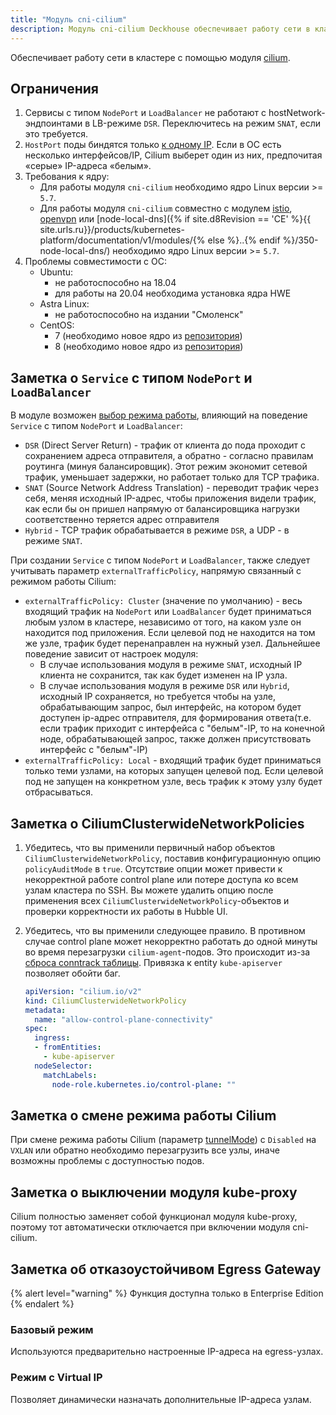 ```yaml
---
title: "Модуль cni-cilium"
description: Модуль cni-cilium Deckhouse обеспечивает работу сети в кластере Kubernetes с помощью Cilium.
---
```


Обеспечивает работу сети в кластере с помощью модуля [cilium](https://cilium.io/).

## Ограничения

1. Сервисы с типом `NodePort` и `LoadBalancer` не работают с hostNetwork-эндпоинтами в LB-режиме `DSR`. Переключитесь на режим `SNAT`, если это требуется.
2. `HostPort` поды биндятся только [к одному IP](https://github.com/deckhouse/deckhouse/issues/3035). Если в ОС есть несколько интерфейсов/IP, Cilium выберет один из них, предпочитая «серые» IP-адреса «белым».
3. Требования к ядру:
   * Для работы модуля `cni-cilium` необходимо ядро Linux версии >= `5.7`.
   * Для работы модуля `cni-cilium` совместно с модулем [istio](../110-istio/), [openvpn](../500-openvpn/) или [node-local-dns]({% if site.d8Revision == 'CE' %}{{ site.urls.ru}}/products/kubernetes-platform/documentation/v1/modules/{% else %}..{% endif %}/350-node-local-dns/) необходимо ядро Linux версии >= `5.7`.
4. Проблемы совместимости с ОС:
   * Ubuntu:
     * не работоспособно на 18.04
     * для работы на 20.04 необходима установка ядра HWE
   * Astra Linux:
     * не работоспособно на издании "Смоленск"
   * CentOS:
     * 7 (необходимо новое ядро из [репозитория](http://elrepo.org))
     * 8 (необходимо новое ядро из [репозитория](http://elrepo.org))

## Заметка о `Service` с типом `NodePort` и `LoadBalancer`
В модуле возможен [выбор режима работы](./configuration.html#parameters-bpflbmode), влияющий на поведение `Service` с типом `NodePort` и `LoadBalancer`:

* `DSR` (Direct Server Return) -  трафик от клиента до пода проходит с сохранением адреса отправителя, а обратно - согласно правилам роутинга (минуя балансировщик). Этот режим экономит сетевой трафик, уменьшает задержки, но работает только для TCP трафика.
* `SNAT` (Source Network Address Translation) -  переводит трафик через себя, меняя исходный IP-адрес, чтобы приложения видели трафик, как если бы он пришел напрямую от балансировщика нагрузки соответственно теряется адрес отправителя
* `Hybrid` - TCP трафик обрабатывается в режиме `DSR`, а UDP - в режиме `SNAT`.

При создании `Service` с типом `NodePort` и `LoadBalancer`, также следует учитывать параметр `externalTrafficPolicy`, напрямую связанный с режимом работы Cilium:
* `externalTrafficPolicy: Cluster` (значение по умолчанию)  - весь входящий трафик на `NodePort` или `LoadBalancer` будет приниматься любым узлом в кластере, независимо от того, на каком узле он находится под приложения. Если целевой под не находится на том же узле, трафик будет перенаправлен на нужный узел. 
Дальнейшее поведение зависит от настроек модуля:  
  * В случае использования модуля в режиме `SNAT`, исходный IP клиента не сохранится, так как будет изменен на IP узла. 
  * В случае использования модуля в режиме `DSR` или `Hybrid`, исходный IP сохраняется, но требуется чтобы на узле, обрабатывающим запрос, был интерфейс, на котором будет доступен ip-адрес отправителя, для формирования ответа(т.е. если трафик приходит с интерфейса с "белым"-IP, то на конечной ноде, обрабатывающей запрос, также должен присутствовать интерфейс с "белым"-IP)
* `externalTrafficPolicy: Local` - входящий трафик будет приниматься только теми узлами, на которых запущен целевой под. Если целевой под не запущен на конкретном узле, весь трафик к этому узлу будет отбрасываться.

## Заметка о CiliumClusterwideNetworkPolicies

1. Убедитесь, что вы применили первичный набор объектов `CiliumClusterwideNetworkPolicy`, поставив конфигурационную опцию `policyAuditMode` в `true`.
   Отсутствие опции может привести к некорректной работе control plane или потере доступа ко всем узлам кластера по SSH.
   Вы можете удалить опцию после применения всех `CiliumClusterwideNetworkPolicy`-объектов и проверки корректности их работы в Hubble UI.
2. Убедитесь, что вы применили следующее правило. В противном случае control plane может некорректно работать до одной минуты во время перезагрузки `cilium-agent`-подов. Это происходит из-за [сброса conntrack таблицы](https://github.com/cilium/cilium/issues/19367). Привязка к entity `kube-apiserver` позволяет обойти баг.

   ```yaml
   apiVersion: "cilium.io/v2"
   kind: CiliumClusterwideNetworkPolicy
   metadata:
     name: "allow-control-plane-connectivity"
   spec:
     ingress:
     - fromEntities:
       - kube-apiserver
     nodeSelector:
       matchLabels:
         node-role.kubernetes.io/control-plane: ""
   ```

## Заметка о смене режима работы Cilium

При смене режима работы Cilium (параметр [tunnelMode](configuration.html#parameters-tunnelmode)) c `Disabled` на `VXLAN` или обратно необходимо перезагрузить все узлы, иначе возможны проблемы с доступностью подов.

## Заметка о выключении модуля kube-proxy

Cilium полностью заменяет собой функционал модуля kube-proxy, поэтому тот автоматически отключается при включении модуля cni-cilium.

## Заметка об отказоустойчивом Egress Gateway

{% alert level="warning" %} Функция доступна только в Enterprise Edition {% endalert %}

### Базовый режим

Используются предварительно настроенные IP-адреса на egress-узлах.

<div data-presentation="../../presentations/021-cni-cilium/egressgateway_base_ru.pdf"></div>
<!--- Source: https://docs.google.com/presentation/d/12l4w9ZS3Hpax1B7eOptm2dQX55VVAFzRTtyihw4Ie0c/ --->

### Режим с Virtual IP

Позволяет динамически назначать дополнительные IP-адреса узлам.

<div data-presentation="../../presentations/021-cni-cilium/egressgateway_virtualip_ru.pdf"></div>
<!--- Source: https://docs.google.com/presentation/d/1tmhbydjpCwhNVist9RT6jzO1CMpc-G1I7rczmdLzV8E/ --->
